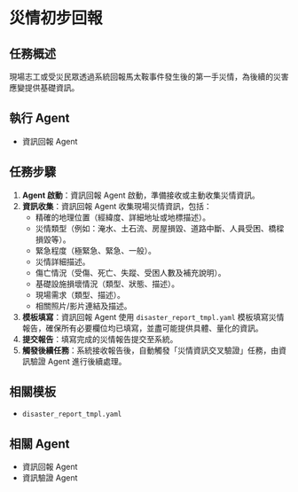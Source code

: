 # 災情初步回報

## 任務概述

現場志工或受災民眾透過系統回報馬太鞍事件發生後的第一手災情，為後續的災害應變提供基礎資訊。

## 執行 Agent

*   資訊回報 Agent

## 任務步驟

1.  **Agent 啟動**：資訊回報 Agent 啟動，準備接收或主動收集災情資訊。
2.  **資訊收集**：資訊回報 Agent 收集現場災情資訊，包括：
    *   精確的地理位置（經緯度、詳細地址或地標描述）。
    *   災情類型（例如：淹水、土石流、房屋損毀、道路中斷、人員受困、橋樑損毀等）。
    *   緊急程度（極緊急、緊急、一般）。
    *   災情詳細描述。
    *   傷亡情況（受傷、死亡、失蹤、受困人數及補充說明）。
    *   基礎設施損壞情況（類型、狀態、描述）。
    *   現場需求（類型、描述）。
    *   相關照片/影片連結及描述。
3.  **模板填寫**：資訊回報 Agent 使用 `disaster_report_tmpl.yaml` 模板填寫災情報告，確保所有必要欄位均已填寫，並盡可能提供具體、量化的資訊。
4.  **提交報告**：填寫完成的災情報告提交至系統。
5.  **觸發後續任務**：系統接收報告後，自動觸發「災情資訊交叉驗證」任務，由資訊驗證 Agent 進行後續處理。

## 相關模板

*   `disaster_report_tmpl.yaml`

## 相關 Agent

*   資訊回報 Agent
*   資訊驗證 Agent
